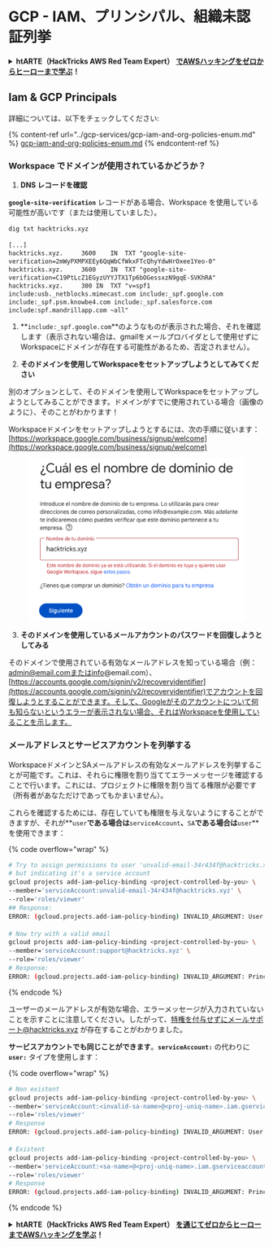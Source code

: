 # GCP - IAM、プリンシパル、組織未認証列挙

<details>

<summary><strong>htARTE（HackTricks AWS Red Team Expert）</strong> <a href="https://training.hacktricks.xyz/courses/arte"><strong>でAWSハッキングをゼロからヒーローまで学ぶ</strong></a><strong>！</strong></summary>

HackTricks をサポートする他の方法:

- **HackTricks で企業を宣伝したい** または **HackTricks をPDFでダウンロードしたい** 場合は [**SUBSCRIPTION PLANS**](https://github.com/sponsors/carlospolop) をチェック！
- [**公式PEASS＆HackTricksスワッグ**](https://peass.creator-spring.com)を入手
- [**The PEASS Family**](https://opensea.io/collection/the-peass-family)を発見し、独占的な [**NFTs**](https://opensea.io/collection/the-peass-family) のコレクションを見つける
- 💬 [**Discordグループ**](https://discord.gg/hRep4RUj7f) または [**telegramグループ**](https://t.me/peass) に **参加** または **Twitter** 🐦 [**@carlospolopm**](https://twitter.com/carlospolopm) を **フォロー** してください。
- **ハッキングトリックを共有するには** [**HackTricks**](https://github.com/carlospolop/hacktricks) と [**HackTricks Cloud**](https://github.com/carlospolop/hacktricks-cloud) に PR を提出してください
*
*
* &#x20;github リポジトリ。

</details>

## Iam & GCP Principals&#x20;

詳細については、以下をチェックしてください:

{% content-ref url="../gcp-services/gcp-iam-and-org-policies-enum.md" %}
[gcp-iam-and-org-policies-enum.md](../gcp-services/gcp-iam-and-org-policies-enum.md)
{% endcontent-ref %}

### Workspace でドメインが使用されているかどうか？

1. **DNS レコードを確認**

**`google-site-verification`** レコードがある場合、Workspace を使用している可能性が高いです（または使用していました）。
```
dig txt hacktricks.xyz

[...]
hacktricks.xyz.		3600	IN	TXT	"google-site-verification=2mWyPXMPXEEy6QqWbCfWkxFTcQhyYdwHrOxee1Yeo-0"
hacktricks.xyz.		3600	IN	TXT	"google-site-verification=C19PtLcZ1EGyzUYYJTX1Tp6bOGessxzN9gqE-SVKhRA"
hacktricks.xyz.		300	IN	TXT	"v=spf1 include:usb._netblocks.mimecast.com include:_spf.google.com include:_spf.psm.knowbe4.com include:_spf.salesforce.com include:spf.mandrillapp.com ~all"
```
1. **`include:_spf.google.com`**のようなものが表示された場合、それを確認します（表示されない場合は、gmailをメールプロバイダとして使用せずにWorkspaceにドメインが存在する可能性があるため、否定されません）。

2. **そのドメインを使用してWorkspaceをセットアップしようとしてみてください**

別のオプションとして、そのドメインを使用してWorkspaceをセットアップしようとしてみることができます。ドメインがすでに使用されている場合（画像のように）、そのことがわかります！

Workspaceドメインをセットアップしようとするには、次の手順に従います：[https://workspace.google.com/business/signup/welcome](https://workspace.google.com/business/signup/welcome)

<figure><img src="../../../.gitbook/assets/image (330).png" alt=""><figcaption></figcaption></figure>

3. **そのドメインを使用しているメールアカウントのパスワードを回復しようとしてみる**

そのドメインで使用されている有効なメールアドレスを知っている場合（例：admin@email.comまたはinfo@email.com）、[https://accounts.google.com/signin/v2/recoveryidentifier](https://accounts.google.com/signin/v2/recoveryidentifier)でアカウントを回復しようとすることができます。そして、Googleがそのアカウントについて何も知らないというエラーが表示されない場合、それはWorkspaceを使用していることを示します。

### メールアドレスとサービスアカウントを列挙する

WorkspaceドメインとSAメールアドレスの有効なメールアドレスを列挙することが可能です。これは、それらに権限を割り当ててエラーメッセージを確認することで行います。これには、プロジェクトに権限を割り当てる権限が必要です（所有者があなただけであってもかまいません）。

これらを確認するためには、存在していても権限を与えないようにすることができますが、それが**`user`**である場合は**`serviceAccount`**、**`SA`**である場合は**`user`**を使用できます：

{% code overflow="wrap" %}
```bash
# Try to assign permissions to user 'unvalid-email-34r434f@hacktricks.xyz'
# but indicating it's a service account
gcloud projects add-iam-policy-binding <project-controlled-by-you> \
--member='serviceAccount:unvalid-email-34r434f@hacktricks.xyz' \
--role='roles/viewer'
## Response:
ERROR: (gcloud.projects.add-iam-policy-binding) INVALID_ARGUMENT: User unvalid-email-34r434f@hacktricks.xyz does not exist.

# Now try with a valid email
gcloud projects add-iam-policy-binding <project-controlled-by-you> \
--member='serviceAccount:support@hacktricks.xyz' \
--role='roles/viewer'
# Response:
ERROR: (gcloud.projects.add-iam-policy-binding) INVALID_ARGUMENT: Principal support@hacktricks.xyz is of type "user". The principal should appear as "user:support@hacktricks.xyz". See https://cloud.google.com/iam/help/members/types for additional documentation.
```
{% endcode %}

ユーザーのメールアドレスが有効な場合、エラーメッセージが入力されていないことを示すことに注意してください。したがって、特権を付与せずにメールサポート@hacktricks.xyz が存在することがわかりました。

**サービスアカウントでも同じことができます**。**`serviceAccount:`** の代わりに **`user:`** タイプを使用します：

{% code overflow="wrap" %}
```bash
# Non existent
gcloud projects add-iam-policy-binding <project-controlled-by-you> \
--member='serviceAccount:<invalid-sa-name>@<proj-uniq-name>.iam.gserviceaccount.com' \
--role='roles/viewer'
# Response
ERROR: (gcloud.projects.add-iam-policy-binding) INVALID_ARGUMENT: User <invalid-sa-name>@<proj-uniq-name>.iam.gserviceaccount.com does not exist.

# Existent
gcloud projects add-iam-policy-binding <project-controlled-by-you> \
--member='serviceAccount:<sa-name>@<proj-uniq-name>.iam.gserviceaccount.com' \
--role='roles/viewer'
# Response
ERROR: (gcloud.projects.add-iam-policy-binding) INVALID_ARGUMENT: Principal testing@digital-bonfire-410512.iam.gserviceaccount.com is of type "serviceAccount". The principal should appear as "serviceAccount:testing@digital-bonfire-410512.iam.gserviceaccount.com". See https://cloud.google.com/iam/help/members/types for additional documentation.
```
{% endcode %}

<details>

<summary><strong>htARTE（HackTricks AWS Red Team Expert）</strong> <a href="https://training.hacktricks.xyz/courses/arte"><strong>を通じてゼロからヒーローまでAWSハッキングを学ぶ</strong></a><strong>！</strong></summary>

HackTricksをサポートする他の方法：

* **HackTricksで企業を宣伝したい**または**HackTricksをPDFでダウンロードしたい**場合は、[**SUBSCRIPTION PLANS**](https://github.com/sponsors/carlospolop)をチェックしてください！
* [**公式PEASS＆HackTricksスワッグ**](https://peass.creator-spring.com)を入手する
* [**The PEASS Family**](https://opensea.io/collection/the-peass-family)を発見し、独占的な[**NFTs**](https://opensea.io/collection/the-peass-family)のコレクションを見つける
* **💬 [**Discordグループ**](https://discord.gg/hRep4RUj7f)または[**telegramグループ**](https://t.me/peass)に参加するか、**Twitter** 🐦 [**@carlospolopm**](https://twitter.com/carlospolopm)で**フォロー**する。
* **ハッキングトリックを共有するには、**[**HackTricks**](https://github.com/carlospolop/hacktricks)と[**HackTricks Cloud**](https://github.com/carlospolop/hacktricks-cloud)にPRを提出してください。
*
*
* &#x20;githubリポジトリ。

</details>
